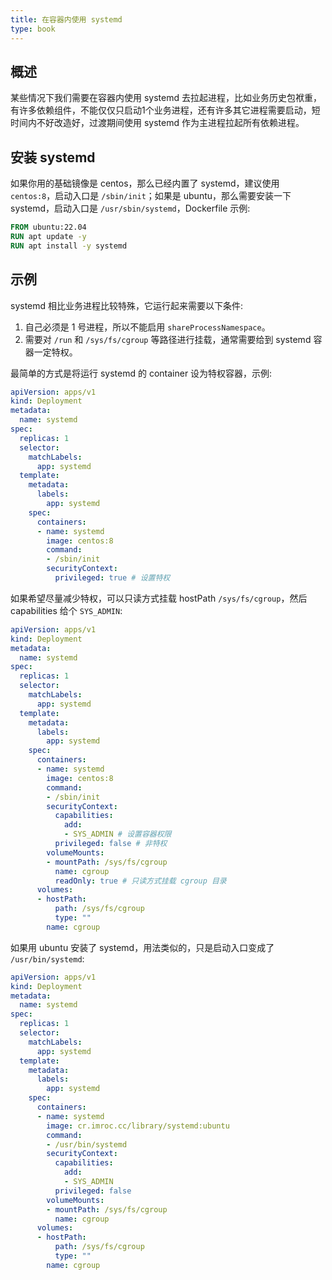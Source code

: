 ```yaml
---
title: 在容器内使用 systemd
type: book
---
```


## 概述

某些情况下我们需要在容器内使用 systemd 去拉起进程，比如业务历史包袱重，有许多依赖组件，不能仅仅只启动1个业务进程，还有许多其它进程需要启动，短时间内不好改造好，过渡期间使用 systemd 作为主进程拉起所有依赖进程。

## 安装 systemd

如果你用的基础镜像是 centos，那么已经内置了 systemd，建议使用 `centos:8`，启动入口是 `/sbin/init`；如果是 ubuntu，那么需要安装一下 systemd，启动入口是 `/usr/sbin/systemd`，Dockerfile 示例:

```dockerfile
FROM ubuntu:22.04
RUN apt update -y
RUN apt install -y systemd
```

## 示例

systemd 相比业务进程比较特殊，它运行起来需要以下条件:
1. 自己必须是 1 号进程，所以不能启用 `shareProcessNamespace`。
2. 需要对 `/run` 和 `/sys/fs/cgroup` 等路径进行挂载，通常需要给到 systemd 容器一定特权。

最简单的方式是将运行 systemd 的 container 设为特权容器，示例:

```yaml
apiVersion: apps/v1
kind: Deployment
metadata:
  name: systemd
spec:
  replicas: 1
  selector:
    matchLabels:
      app: systemd
  template:
    metadata:
      labels:
        app: systemd
    spec:
      containers:
      - name: systemd
        image: centos:8
        command:
        - /sbin/init
        securityContext:
          privileged: true # 设置特权
```

如果希望尽量减少特权，可以只读方式挂载 hostPath `/sys/fs/cgroup`，然后 capabilities 给个 `SYS_ADMIN`:

```yaml
apiVersion: apps/v1
kind: Deployment
metadata:
  name: systemd
spec:
  replicas: 1
  selector:
    matchLabels:
      app: systemd
  template:
    metadata:
      labels:
        app: systemd
    spec:
      containers:
      - name: systemd
        image: centos:8
        command:
        - /sbin/init
        securityContext:
          capabilities:
            add:
            - SYS_ADMIN # 设置容器权限
          privileged: false # 非特权
        volumeMounts:
        - mountPath: /sys/fs/cgroup
          name: cgroup
          readOnly: true # 只读方式挂载 cgroup 目录
      volumes:
      - hostPath:
          path: /sys/fs/cgroup
          type: ""
        name: cgroup
```

如果用 ubuntu 安装了 systemd，用法类似的，只是启动入口变成了 `/usr/bin/systemd`:

```yaml
apiVersion: apps/v1
kind: Deployment
metadata:
  name: systemd
spec:
  replicas: 1
  selector:
    matchLabels:
      app: systemd
  template:
    metadata:
      labels:
        app: systemd
    spec:
      containers:
      - name: systemd
        image: cr.imroc.cc/library/systemd:ubuntu
        command:
        - /usr/bin/systemd
        securityContext:
          capabilities:
            add:
            - SYS_ADMIN
          privileged: false
        volumeMounts:
        - mountPath: /sys/fs/cgroup
          name: cgroup
      volumes:
      - hostPath:
          path: /sys/fs/cgroup
          type: ""
        name: cgroup
```